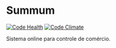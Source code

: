 Summum
=======

[![Code Health](https://landscape.io/github/Gustavosdo/summum/master/landscape.svg?style=flat)](https://landscape.io/github/Gustavosdo/summum/master)
[![Code Climate](https://codeclimate.com/github/Gustavosdo/summum/badges/gpa.svg)](https://codeclimate.com/github/Gustavosdo/summum)

Sistema online para controle de comércio.